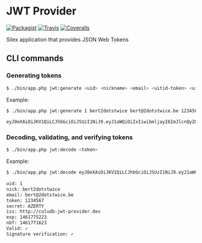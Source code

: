 # JWT Provider
[![Packagist](https://img.shields.io/packagist/v/cultuurnet/jwt-provider.svg?maxAge=2592000?style=flat-square)](https://github.com/cultuurnet/jwt-provider)
[![Travis](https://img.shields.io/travis/cultuurnet/jwt-provider.svg?maxAge=2592000?style=flat-square)](https://github.com/cultuurnet/jwt-provider)
[![Coveralls](https://img.shields.io/coveralls/cultuurnet/jwt-provider.svg?maxAge=2592000?style=flat-square)](https://github.com/cultuurnet/jwt-provider)

Silex application that provides JSON Web Tokens

## CLI commands

### Generating tokens

```bash
$ ./bin/app.php jwt:generate <uid> <nickname> <email> <uitid-token> <uitid-secret>
```

Example:

```bash
$ ./bin/app.php jwt:generate 1 bert2dotstwice bert@2dotstwice.be 1234567 AZERTY
    
eyJ0eXAiOiJKV1QiLCJhbGciOiJSUzI1NiJ9.eyJ1aWQiOiIxIiwibmljayI6ImJlcnQyZG90c3R3aWNlIiwiZW1haWwiOiJiZXJ0QDJkb3RzdHdpY2UuYmUiLCJ0b2tlbiI6IjEyMzQ1NjciLCJzZWNyZXQiOiJBWkVSVFkiLCJpc3MiOiJodHRwOlwvXC9jdWx1ZGItand0LXByb3ZpZGVyLmRldiIsImV4cCI6MTQ2MTc3NjE1NSwibmJmIjoxNDYxNzcyNTU1fQ.f32PejGZRqIRsN__FC88asBCJFUhRcr2DZwfQGjLA05Gwhio3Ney3wWeXN_GFroTfl5ONhqMi4N1gqOlULvv-2GjC4yP2IPtTiEQfVNmMpgP1BXEN7NEy9-axgRsMCii6qZwTbKs09Q0GJg0FU7nlyf4PLlBb2gkPzp7qttZ9vz0RhTjYvaaGW_kDdhZ4Zah1Go416zAM_cTMkhF_BAeNHLa2Y3t9qFW_UHhPxqDOufThmzJDPoTfqLN1WpleSXDCEROQUErdqLsdUPWD2WIkYC3VIewR5OGjPn3zlKZ-vfPHALD1bXn3guO3wm2Bo6pWjlmgKLRCXcgJPd522LN5w
```

### Decoding, validating, and verifying tokens

```bash
$ ./bin/app.php jwt:decode <token>
```
    
Example:

```bash
$ ./bin/app.php jwt:decode eyJ0eXAiOiJKV1QiLCJhbGciOiJSUzI1NiJ9.eyJ1aWQiOiIxIiwibmljayI6ImJlcnQyZG90c3R3aWNlIiwiZW1haWwiOiJiZXJ0QDJkb3RzdHdpY2UuYmUiLCJ0b2tlbiI6IjEyMzQ1NjciLCJzZWNyZXQiOiJBWkVSVFkiLCJpc3MiOiJodHRwOlwvXC9jdWx1ZGItand0LXByb3ZpZGVyLmRldiIsImV4cCI6MTQ2MTc3NTIyMywibmJmIjoxNDYxNzcxNjIzfQ.Ep-V2UtAWEOgK_4DWB1VzS4nHMOb1yRnLGH0A9q1W3TB984Ob_US5E_Fg_aPv5ypbplXJvLaZDWosWA8qOnG51uT1twxnugkdJ2NeivYGxvcpd9KrXs2So65deQNXmAHWAoBEaJsYzUtub8-clKGboRRl724mpzsvwssLqP2tDtjtMP7gvb6bqTFsNh7gGfm0Rxn8Ct_cTsjpqWmHg9-FnYJSc-o9fs0HhBOKPzdzbUZMPNcIY6G7tZddkHHTNrW8ISy8dXwHLsToHs4vBgRsjjqDkDKKk5Fp7JmRdb0ElFJBm_suuzvWCSpxWErFwYjq_S5nyoqsWUs6i98s-qRIA
    
uid: 1
nick: bert2dotstwice
email: bert@2dotstwice.be
token: 1234567
secret: AZERTY
iss: http://culudb-jwt-provider.dev
exp: 1461775223
nbf: 1461771623
Valid: ✓
Signature verification: ✓
```
